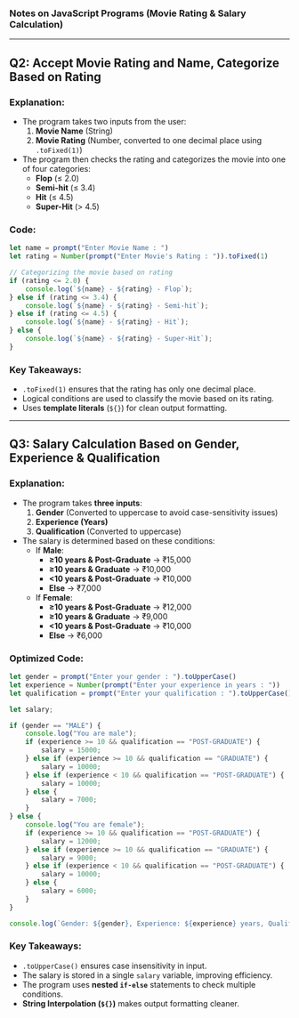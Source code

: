 ### **Notes on JavaScript Programs (Movie Rating & Salary Calculation)**  

---

## **Q2: Accept Movie Rating and Name, Categorize Based on Rating**  
### **Explanation:**  
- The program takes two inputs from the user:  
  1. **Movie Name** (String)  
  2. **Movie Rating** (Number, converted to one decimal place using `.toFixed(1)`)  
- The program then checks the rating and categorizes the movie into one of four categories:
  - **Flop** (≤ 2.0)
  - **Semi-hit** (≤ 3.4)
  - **Hit** (≤ 4.5)
  - **Super-Hit** (> 4.5)

### **Code:**
```js
let name = prompt("Enter Movie Name : ")
let rating = Number(prompt("Enter Movie's Rating : ")).toFixed(1)

// Categorizing the movie based on rating
if (rating <= 2.0) {
    console.log(`${name} - ${rating} - Flop`);
} else if (rating <= 3.4) {
    console.log(`${name} - ${rating} - Semi-hit`);
} else if (rating <= 4.5) {
    console.log(`${name} - ${rating} - Hit`);
} else {
    console.log(`${name} - ${rating} - Super-Hit`);
}
```
### **Key Takeaways:**
- `.toFixed(1)` ensures that the rating has only one decimal place.
- Logical conditions are used to classify the movie based on its rating.
- Uses **template literals** (`${}`) for clean output formatting.

---

## **Q3: Salary Calculation Based on Gender, Experience & Qualification**  
### **Explanation:**  
- The program takes **three inputs**:  
  1. **Gender** (Converted to uppercase to avoid case-sensitivity issues)  
  2. **Experience (Years)**  
  3. **Qualification** (Converted to uppercase)  
- The salary is determined based on these conditions:
  - If **Male**:
    - **≥10 years & Post-Graduate** → ₹15,000
    - **≥10 years & Graduate** → ₹10,000
    - **<10 years & Post-Graduate** → ₹10,000
    - **Else** → ₹7,000
  - If **Female**:
    - **≥10 years & Post-Graduate** → ₹12,000
    - **≥10 years & Graduate** → ₹9,000
    - **<10 years & Post-Graduate** → ₹10,000
    - **Else** → ₹6,000  

### **Optimized Code:**
```js
let gender = prompt("Enter your gender : ").toUpperCase()
let experience = Number(prompt("Enter your experience in years : "))
let qualification = prompt("Enter your qualification : ").toUpperCase()

let salary;

if (gender == "MALE") {
    console.log("You are male");
    if (experience >= 10 && qualification == "POST-GRADUATE") {
        salary = 15000;
    } else if (experience >= 10 && qualification == "GRADUATE") {
        salary = 10000;
    } else if (experience < 10 && qualification == "POST-GRADUATE") {
        salary = 10000;
    } else {
        salary = 7000;
    }
} else {
    console.log("You are female");
    if (experience >= 10 && qualification == "POST-GRADUATE") {
        salary = 12000;
    } else if (experience >= 10 && qualification == "GRADUATE") {
        salary = 9000;
    } else if (experience < 10 && qualification == "POST-GRADUATE") {
        salary = 10000;
    } else {
        salary = 6000;
    }
}

console.log(`Gender: ${gender}, Experience: ${experience} years, Qualification: ${qualification}, Salary: ₹${salary}`);
```
### **Key Takeaways:**
- `.toUpperCase()` ensures case insensitivity in input.
- The salary is stored in a single `salary` variable, improving efficiency.
- The program uses **nested `if-else`** statements to check multiple conditions.
- **String Interpolation (`${}`)** makes output formatting cleaner.